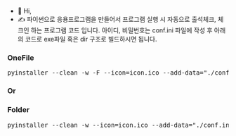- 👋 Hi,
- ✍ 파이썬으로 응용프로그램을 만들어서 프로그램 실행 시 자동으로 출석체크, 체크인 하는 프로그램 코드 입니다. 
     아이디, 비밀번호는 conf.ini 파일에 작성 후 아래의 코드로 exe파일 혹은 dir 구조로 빌드하시면 됩니다.

<h3>OneFile</h3>
<pre>
pyinstaller --clean -w -F --icon=icon.ico --add-data="./conf.ini;." --hidden-import configparser AutoCheck.py
</pre>

<h3>Or</h3>

<h3>Folder </h3>
<pre>
pyinstaller --clean -w --icon=icon.ico --add-data="./conf.ini;." --hidden-import configparser AutoCheck.py
</pre>
